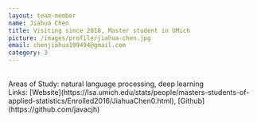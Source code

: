 ```yaml
---
layout: team-member
name: Jiahua Chen
title: Visiting since 2018, Master student in UMich
picture: /images/profile/jiahua-chen.jpg
email: chenjiahua199494@gmail.com
category: 3
---
```


<br/>
Areas of Study: natural language processing, deep learning
<br/>
Links: [Website](https://lsa.umich.edu/stats/people/masters-students-of-applied-statistics/Enrolled2016/JiahuaChen0.html), [Github](https://github.com/javacjh)
